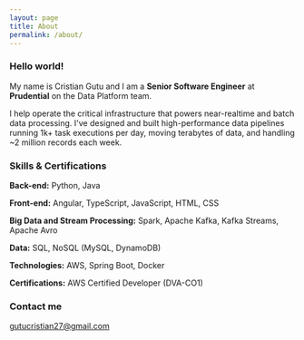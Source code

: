 ```yaml
---
layout: page
title: About
permalink: /about/
---
```


### Hello world! 

My name is Cristian Gutu and I am a **Senior Software Engineer** at **Prudential** on the Data Platform team.

I help operate the critical infrastructure that powers near-realtime and batch data processing. I've designed and built high-performance data pipelines running 1k+ task executions per day, moving terabytes of data, and handling ~2 million records each week.

### Skills & Certifications

**Back-end:** Python, Java

**Front-end:** Angular, TypeScript, JavaScript, HTML, CSS

**Big Data and Stream Processing:** Spark, Apache Kafka, Kafka Streams, Apache Avro

**Data:** SQL, NoSQL (MySQL, DynamoDB)

**Technologies:** AWS, Spring Boot, Docker

**Certifications:** AWS Certified Developer (DVA-CO1)

### Contact me

[gutucristian27@gmail.com](mailto:gutucristian27@gmail.com)
